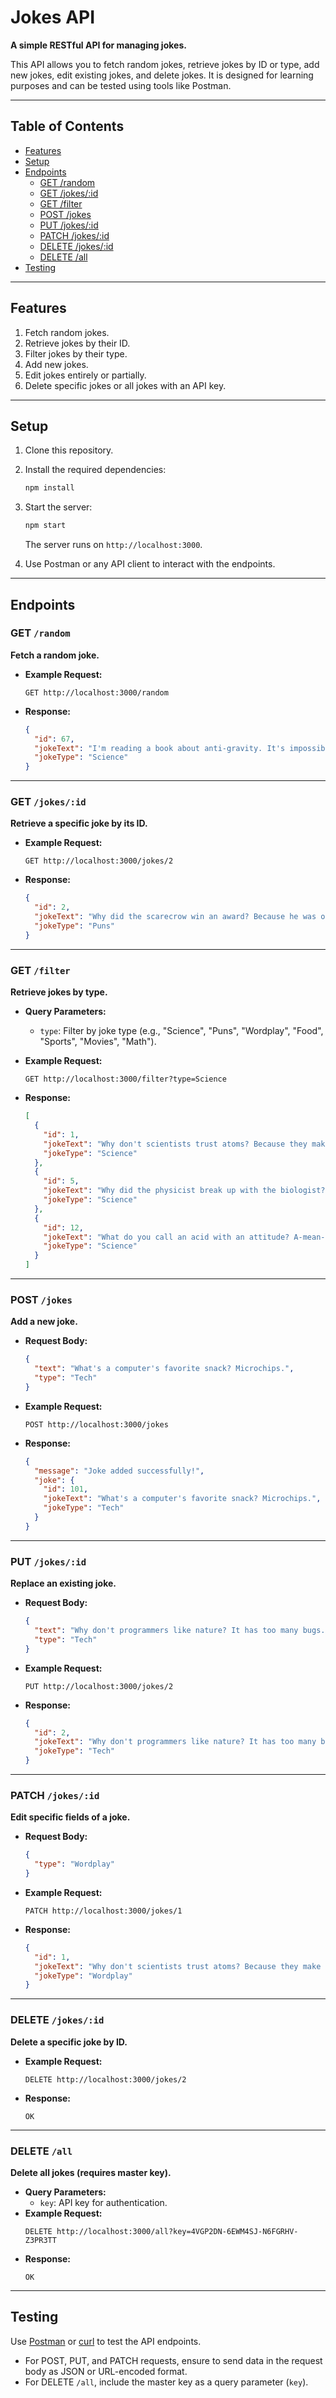 # Jokes API  

**A simple RESTful API for managing jokes.**  

This API allows you to fetch random jokes, retrieve jokes by ID or type, add new jokes, edit existing jokes, and delete jokes. It is designed for learning purposes and can be tested using tools like Postman.  

---

## Table of Contents  

- [Features](#features)  
- [Setup](#setup)  
- [Endpoints](#endpoints)  
  - [GET /random](#get-random)  
  - [GET /jokes/:id](#get-jokesid)  
  - [GET /filter](#get-filter)  
  - [POST /jokes](#post-jokes)  
  - [PUT /jokes/:id](#put-jokesid)  
  - [PATCH /jokes/:id](#patch-jokesid)  
  - [DELETE /jokes/:id](#delete-jokesid)  
  - [DELETE /all](#delete-all)  
- [Testing](#testing)  

---

## Features  

1. Fetch random jokes.  
2. Retrieve jokes by their ID.  
3. Filter jokes by their type.  
4. Add new jokes.  
5. Edit jokes entirely or partially.  
6. Delete specific jokes or all jokes with an API key.  

---

## Setup  

1. Clone this repository.  
2. Install the required dependencies:  
   ```bash
   npm install
   ```
3. Start the server:  
   ```bash
   npm start
   ```  
   The server runs on `http://localhost:3000`.

4. Use Postman or any API client to interact with the endpoints.

---

## Endpoints  

### GET `/random`  

**Fetch a random joke.**  
- **Example Request:**  
  ```http
  GET http://localhost:3000/random
  ```
- **Response:**  
  ```json
  {
    "id": 67,
    "jokeText": "I'm reading a book about anti-gravity. It's impossible to put down!",
    "jokeType": "Science"
  }
  ```

---

### GET `/jokes/:id`  

**Retrieve a specific joke by its ID.**  
- **Example Request:**  
  ```http
  GET http://localhost:3000/jokes/2
  ```
- **Response:**  
  ```json
  {
    "id": 2,
    "jokeText": "Why did the scarecrow win an award? Because he was outstanding in his field.",
    "jokeType": "Puns"
  }
  ```

---

### GET `/filter`  

**Retrieve jokes by type.**  
- **Query Parameters:**  
  - `type`: Filter by joke type (e.g., "Science", "Puns", "Wordplay", "Food", "Sports", "Movies", "Math").
 
- **Example Request:**  
  ```http
  GET http://localhost:3000/filter?type=Science
  ```
  
- **Response:**  
  ```json
  [
    {
      "id": 1,
      "jokeText": "Why don't scientists trust atoms? Because they make up everything.",
      "jokeType": "Science"
    },
    {
      "id": 5,
      "jokeText": "Why did the physicist break up with the biologist? There was no chemistry.",
      "jokeType": "Science"
    },
    {
      "id": 12,
      "jokeText": "What do you call an acid with an attitude? A-mean-o acid.",
      "jokeType": "Science"
    }
  ]
  ```

---

### POST `/jokes`  

**Add a new joke.**  
- **Request Body:**  
  ```json
  {
    "text": "What's a computer's favorite snack? Microchips.",
    "type": "Tech"
  }
  ```
- **Example Request:**  
  ```http
  POST http://localhost:3000/jokes
  ```
- **Response:**  
  ```json
  {
    "message": "Joke added successfully!",
    "joke": {
      "id": 101,
      "jokeText": "What's a computer's favorite snack? Microchips.",
      "jokeType": "Tech"
    }
  }
  ```

---

### PUT `/jokes/:id`  

**Replace an existing joke.**  
- **Request Body:**  
  ```json
  {
    "text": "Why don't programmers like nature? It has too many bugs.",
    "type": "Tech"
  }
  ```
- **Example Request:**  
  ```http
  PUT http://localhost:3000/jokes/2
  ```
- **Response:**  
  ```json
  {
    "id": 2,
    "jokeText": "Why don't programmers like nature? It has too many bugs.",
    "jokeType": "Tech"
  }
  ```

---

### PATCH `/jokes/:id`  

**Edit specific fields of a joke.**  
- **Request Body:**  
  ```json
  {
    "type": "Wordplay"
  }
  ```
- **Example Request:**  
  ```http
  PATCH http://localhost:3000/jokes/1
  ```
- **Response:**  
  ```json
  {
    "id": 1,
    "jokeText": "Why don't scientists trust atoms? Because they make up everything.",
    "jokeType": "Wordplay"
  }
  ```

---

### DELETE `/jokes/:id`  

**Delete a specific joke by ID.**  
- **Example Request:**  
  ```http
  DELETE http://localhost:3000/jokes/2
  ```
- **Response:**  
  ```http
  OK
  ```

---

### DELETE `/all`  

**Delete all jokes (requires master key).**  
- **Query Parameters:**  
  - `key`: API key for authentication.  
- **Example Request:**  
  ```http
  DELETE http://localhost:3000/all?key=4VGP2DN-6EWM4SJ-N6FGRHV-Z3PR3TT
  ```
- **Response:**  
  ```http
  OK
  ```

---

## Testing  

Use [Postman](https://www.postman.com/) or [curl](https://curl.se/) to test the API endpoints.  
- For POST, PUT, and PATCH requests, ensure to send data in the request body as JSON or URL-encoded format.  
- For DELETE `/all`, include the master key as a query parameter (`key`).
